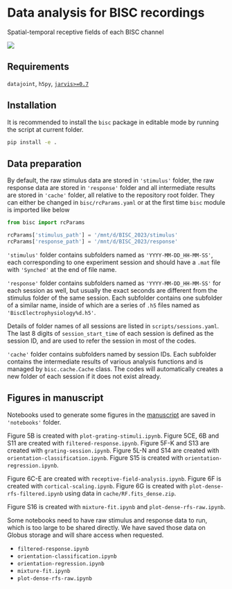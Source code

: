 # Data analysis for BISC recordings

Spatial-temporal receptive fields of each BISC channel

![](cache/48834689_raw_data.gif)

## Requirements

`datajoint`, `h5py`, [`jarvis>=0.7`](https://github.com/lizhe07/jarvis/releases/tag/v0.7.0)

## Installation

It is recommended to install the `bisc` package in editable mode by running the script at current
folder.
```bash
pip install -e .
```

## Data preparation
By default, the raw stimulus data are stored in `'stimulus'` folder, the raw response data are
stored in `'response'` folder and all intermediate results are stored in `'cache'` folder, all
relative to the repository root folder. They can either be changed in `bisc/rcParams.yaml` or at the
first time `bisc` module is imported like below
```python
from bisc import rcParams

rcParams['stimulus_path'] = '/mnt/d/BISC_2023/stimulus'
rcParams['response_path'] = '/mnt/d/BISC_2023/response'
```

`'stimulus'` folder contains subfolders named as `'YYYY-MM-DD_HH-MM-SS'`, each corresponding to one
experiment session and should have a `.mat` file with `'Synched'` at the end of file name.

`'response'` folder contains subfolders named as `'YYYY-MM-DD_HH-MM-SS'` for each session as well,
but usually the exact seconds are different from the stimulus folder of the same session. Each
subfolder contains one subfolder of a similar name, inside of which are a series of `.h5` files
named as `'BiscElectrophysiology%d.h5'`.

Details of folder names of all sessions are listed in `scripts/sessions.yaml`. The last 8 digits of
`session_start_time` of each session is defined as the session ID, and are used to refer the session
in most of the codes.

`'cache'` folder contains subfolders named by session IDs. Each subfolder contains the intermediate
results of various analysis functions and is managed by `bisc.cache.Cache` class. The codes will
automatically creates a new folder of each session if it does not exist already.

## Figures in manuscript

Notebooks used to generate some figures in the [manuscript](https://www.biorxiv.org/content/10.1101/2024.05.17.594333v1)
are saved in `'notebooks'` folder.

Figure 5B is created with `plot-grating-stimuli.ipynb`. Figure 5CE, 6B and S11 are created with
`filtered-response.ipynb`. Figure 5F-K and S13 are created with `grating-session.ipynb`. Figure 5L-N
and S14 are created with `orientation-classification.ipynb`. Figure S15 is created with
`orientation-regression.ipynb`.

Figure 6C-E are created with `receptive-field-analysis.ipynb`. Figure 6F is created with
`cortical-scaling.ipynb`. Figure 6G is created with `plot-dense-rfs-filtered.ipynb` using
data in `cache/RF.fits_dense.zip`.

Figure S16 is created with `mixture-fit.ipynb` and `plot-dense-rfs-raw.ipynb`.

Some notebooks need to have raw stimulus and response data to run, which is too large to be shared
directly. We have saved those data on Globus storage and will share access when requested.
- `filtered-response.ipynb`
- `orientation-classification.ipynb`
- `orientation-regression.ipynb`
- `mixture-fit.ipynb`
- `plot-dense-rfs-raw.ipynb`
